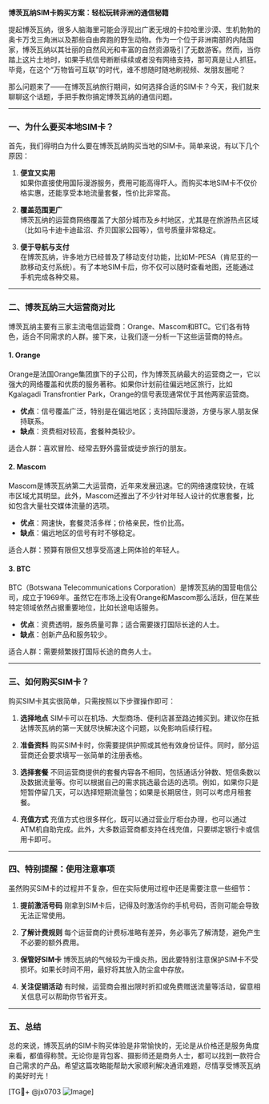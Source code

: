 **博茨瓦纳SIM卡购买方案：轻松玩转非洲的通信秘籍**

提起博茨瓦纳，很多人脑海里可能会浮现出广袤无垠的卡拉哈里沙漠、生机勃勃的奥卡万戈三角洲以及那些自由奔跑的野生动物。作为一个位于非洲南部的内陆国家，博茨瓦纳以其壮丽的自然风光和丰富的自然资源吸引了无数游客。然而，当你踏上这片土地时，如果手机信号断断续续或者没有网络支持，那可真是让人抓狂。毕竟，在这个“万物皆可互联”的时代，谁不想随时随地刷视频、发朋友圈呢？

那么问题来了——在博茨瓦纳旅行期间，如何选择合适的SIM卡？今天，我们就来聊聊这个话题，手把手教你搞定博茨瓦纳的通信问题。

---

### **一、为什么要买本地SIM卡？**

首先，我们得明白为什么要在博茨瓦纳购买当地的SIM卡。简单来说，有以下几个原因：

1. **便宜又实用**  
   如果你直接使用国际漫游服务，费用可能高得吓人。而购买本地SIM卡不仅价格实惠，还能享受本地流量套餐，性价比非常高。
   
2. **覆盖范围更广**  
   博茨瓦纳的运营商网络覆盖了大部分城市及乡村地区，尤其是在旅游热点区域（比如马卡迪卡迪盐沼、乔贝国家公园等），信号质量非常稳定。

3. **便于导航与支付**  
   在博茨瓦纳，许多地方已经普及了移动支付功能，比如M-PESA（肯尼亚的一款移动支付系统）。有了本地SIM卡后，你不仅可以随时查看地图，还能通过手机完成各种交易。

---

### **二、博茨瓦纳三大运营商对比**

博茨瓦纳主要有三家主流电信运营商：Orange、Mascom和BTC。它们各有特色，适合不同需求的人群。接下来，让我们逐一分析一下这些运营商的特点。

#### 1. **Orange**
Orange是法国Orange集团旗下的子公司，作为博茨瓦纳最大的运营商之一，它以强大的网络覆盖和优质的服务著称。如果你计划前往偏远地区旅行，比如Kgalagadi Transfrontier Park，Orange的信号表现通常优于其他两家运营商。

- **优点**：信号覆盖广泛，特别是在偏远地区；支持国际漫游，方便与家人朋友保持联系。
- **缺点**：资费相对较高，套餐种类较少。

适合人群：喜欢冒险、经常去野外露营或徒步旅行的朋友。

#### 2. **Mascom**
Mascom是博茨瓦纳第二大运营商，近年来发展迅速。它的网络速度较快，在城市区域尤其明显。此外，Mascom还推出了不少针对年轻人设计的优惠套餐，比如包含大量社交媒体流量的选项。

- **优点**：网速快，套餐灵活多样；价格亲民，性价比高。
- **缺点**：偏远地区的信号有时不够稳定。

适合人群：预算有限但又想享受高速上网体验的年轻人。

#### 3. **BTC**
BTC（Botswana Telecommunications Corporation）是博茨瓦纳的国营电信公司，成立于1969年。虽然它在市场上没有Orange和Mascom那么活跃，但在某些特定领域依然占据重要地位，比如长途电话服务。

- **优点**：资费透明，服务质量可靠；适合需要拨打国际长途的人士。
- **缺点**：创新产品和服务较少。

适合人群：需要频繁拨打国际长途的商务人士。

---

### **三、如何购买SIM卡？**

购买SIM卡其实很简单，只需按照以下步骤操作即可：

1. **选择地点**
   SIM卡可以在机场、大型商场、便利店甚至路边摊买到。建议你在抵达博茨瓦纳的第一天就尽快解决这个问题，以免影响后续行程。

2. **准备资料**
   购买SIM卡时，你需要提供护照或其他有效身份证件。同时，部分运营商还会要求填写一张简单的注册表格。

3. **选择套餐**
   不同运营商提供的套餐内容各不相同，包括通话分钟数、短信条数以及数据流量等。你可以根据自己的需求挑选最合适的选项。例如，如果你只是短暂停留几天，可以选择短期流量包；如果是长期居住，则可以考虑月租套餐。

4. **充值方式**
   充值方式也很多样化，既可以通过营业厅柜台办理，也可以通过ATM机自助完成。此外，大多数运营商都支持在线充值，只要绑定银行卡或信用卡即可。

---

### **四、特别提醒：使用注意事项**

虽然购买SIM卡的过程并不复杂，但在实际使用过程中还是需要注意一些细节：

1. **提前激活号码**
   刚拿到SIM卡后，记得及时激活你的手机号码，否则可能会导致无法正常使用。

2. **了解计费规则**
   每个运营商的计费标准略有差异，务必事先了解清楚，避免产生不必要的额外费用。

3. **保管好SIM卡**
   博茨瓦纳的气候较为干燥炎热，因此要特别注意保护SIM卡不受损坏。如果长时间不用，最好将其放入防尘盒中存放。

4. **关注促销活动**
   有时候，运营商会推出限时折扣或免费赠送流量等活动，留意相关信息可以帮助你节省开支。

---

### **五、总结**

总的来说，博茨瓦纳的SIM卡购买体验是非常愉快的，无论是从价格还是服务角度来看，都值得称赞。无论你是背包客、摄影师还是商务人士，都可以找到一款符合自己需求的产品。希望这篇攻略能帮助大家顺利解决通讯难题，尽情享受博茨瓦纳的美好时光！

[TG💪+ @jx0703 ![Image](https://github.com/user-attachments/assets/dbca1d08-cadb-493c-b0ec-ad6f7a83f270)]